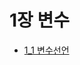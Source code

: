 # 1장 변수

 - [1_1 변수선언]([../1_%EB%B3%80%EC%88%98/1_1%20%EB%B3%80%EC%88%98%EC%84%A0%EC%96%B8/README.md](https://github.com/houndhollis/ebook-Dive/tree/main/%E1%84%86%E1%85%A9%E1%84%83%E1%85%A5%E1%86%AB%20%E1%84%8C%E1%85%A1%E1%84%87%E1%85%A1%E1%84%89%E1%85%B3%E1%84%8F%E1%85%B3%E1%84%85%E1%85%B5%E1%86%B8%E1%84%90%E1%85%B3%20Deep%20Dive/1_%E1%84%87%E1%85%A7%E1%86%AB%E1%84%89%E1%85%AE/1_1%20%E1%84%87%E1%85%A7%E1%86%AB%E1%84%89%E1%85%AE%E1%84%89%E1%85%A5%E1%86%AB%E1%84%8B%E1%85%A5%E1%86%AB))





